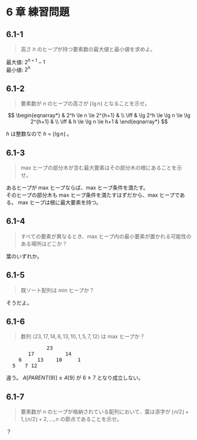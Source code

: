 # 6 章 練習問題

## 6.1-1

> 高さ $h$ のヒープが持つ要素数の最大値と最小値を求めよ。

最大値: $2^{h+1}-1$  
最小値: $2^h$

## 6.1-2

> 要素数が $n$ のヒープの高さが $\lfloor \lg n \rfloor$ となることを示せ。

$$
  \begin{eqnarray*}
         & 2^h \le n \le 2^{h+1} & \\
    \iff & \lg 2^h \le \lg n \le \lg 2^{h+1} & \\
    \iff & h \le \lg n \le h+1 &
  \end{eqnarray*}
$$

$h$ は整数なので $h = \lfloor \lg n \rfloor$ 。

## 6.1-3

> max ヒープの部分木が含む最大要素はその部分木の根にあることを示せ。

あるヒープが max ヒープならば、max ヒープ条件を満たす。  
そのヒープの部分木も max ヒープ条件を満たすはずだから、max ヒープである。
max ヒープは根に最大要素を持つ。

## 6.1-4

> すべての要素が異なるとき、max ヒープ内の最小要素が置かれる可能性のある場所はどこか？

葉のいずれか。

## 6.1-5

> 既ソート配列は min ヒープか？

そうだよ。

## 6.1-6

> 数列 $\langle 23,17,14,6,13,10,1,5,7,12 \rangle$ は max ヒープか？

<pre>
             23
       17          14
    6     13    10     1
  5   7 12
</pre>

違う。 $A[PARENT(9)] \ge A[9]$ が $6 \ge 7$ となり成立しない。

## 6.1-7

> 要素数が $n$ のヒープが格納されている配列において、葉は添字が $\lfloor n/2 \rfloor + 1, \lfloor n/2 \rfloor + 2, \ldots,n$ の節点であることを示せ。

？
